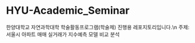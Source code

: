 # HYU-Academic_Seminar
한양대학교 자연과학대학 학술활동프로그램(학술제) 진행용 레포지토리입니다.\n
주제: 서울시 아파트 매매 실거래가 지수예측 모델 비교 분석
